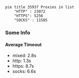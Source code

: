 
```mermaid
pie title 35937 Proxies in list
    "HTTP" : 23072
    "HTTPS": 5256
    "SOCKS" : 11585
```

### Some Info
#### Average Timeout

- mixed: 2.8s
- http: 1.3s
- https: 8.7s
- socks: 6.6s